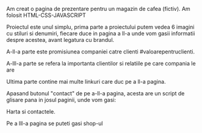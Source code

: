 Am creat o pagina de prezentare pentru un magazin de cafea (fictiv).
Am folosit HTML-CSS-JAVASCRIPT

Proiectul este unul simplu, prima parte a proiectului putem vedea 6 imagini cu stiluri si denumiri, fiecare duce in pagina a ll-a unde vom gasii informatii despre acestea, avant legatura cu brandul.

A-ll-a parte este promisiunea companiei catre clienti #valoarepentruclienti.

A-lll-a parte se refera la importanta clientilor si relatiile pe care compania le are

Ultima parte contine mai multe linkuri care duc pe a ll-a pagina.

Apasand butonul "contact" de pe a-ll-a pagina, acesta are un script de glisare pana in josul paginii, unde vom gasi:

Harta si contactele.

Pe a lll-a pagina se puteti gasi shop-ul
